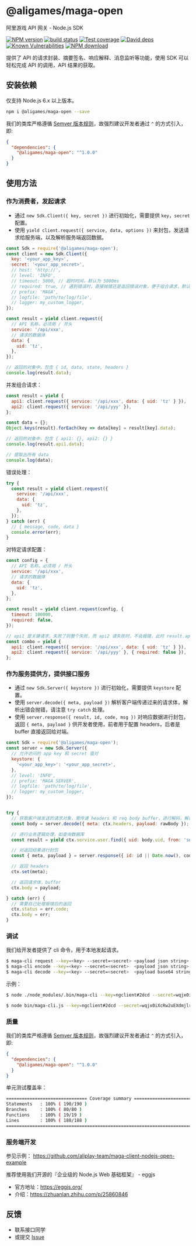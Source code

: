 # @aligames/maga-open

阿里游戏 API 网关 - Node.js SDK

[![NPM version][npm-image]][npm-url]
[![build status][travis-image]][travis-url]
[![Test coverage][codecov-image]][codecov-url]
[![David deps][david-image]][david-url]
[![Known Vulnerabilities][snyk-image]][snyk-url]
[![NPM download][download-image]][download-url]

[npm-image]: https://img.shields.io/npm/v/@aligames/maga-open.svg?style=flat-square
[npm-url]: https://npmjs.org/package/@aligames/maga-open
[travis-image]: https://img.shields.io/travis/aliplay-team/maga-client-nodejs-open.svg?style=flat-square
[travis-url]: https://travis-ci.org/aliplay-team/maga-client-nodejs-open
[codecov-image]: https://codecov.io/gh/aliplay-team/maga-client-nodejs-open/branch/master/graph/badge.svg
[codecov-url]: https://codecov.io/gh/aliplay-team/maga-client-nodejs-open/maga-open
[david-image]: https://img.shields.io/david/aliplay-team/maga-client-nodejs-open.svg?style=flat-square
[david-url]: https://david-dm.org/aliplay-team/maga-client-nodejs-open
[snyk-image]: https://snyk.io/test/npm/@aligames/maga-open/badge.svg?style=flat-square
[snyk-url]: https://snyk.io/test/npm/@aligames/maga-open
[download-image]: https://img.shields.io/npm/dm/@aligames/maga-open.svg?style=flat-square
[download-url]: https://npmjs.org/package/@aligames/maga-open

提供了 API 的请求封装、摘要签名、响应解释、消息监听等功能，使用 SDK 可以轻松完成 API 的调用，API 结果的获取。

## 安装依赖

仅支持 Node.js 6.x 以上版本。

```bash
npm i @aligames/maga-open --save
```

我们的类库严格遵循 [Semver 版本规则](http://semver.org/lang/zh-CN/)，故强烈建议开发者通过 `^` 的方式引入，即:

```json
{
  "dependencies": {
    "@aligames/maga-open": "^1.0.0"
  }
}
```

## 使用方法

### 作为消费者，发起请求

- 通过 `new Sdk.Client({ key, secret })` 进行初始化，需要提供 `key`，`secret` 配置。
- 使用 `yield client.request({ service, data, options })` 来封包，发送请求给服务端，以及解析服务端返回数据。

```js
const Sdk = require('@aligames/maga-open');
const client = new Sdk.Client({
  key: '<your_app_key>',
  secret: '<your_app_secret>',
  // host: 'http://',
  // level: 'INFO',
  // timeout: 5000, // 超时时间，默认为 5000ms
  // required: true, // 遇到错误时，直接抛错还是返回错误对象，便于组合请求，默认为 true - 抛错
  // prefix: 'MAGA',
  // logfile: 'path/to/log/file',
  // logger: my_custom_logger,
});

const result = yield client.request({
  // API 名称，必须用 / 开头
  service: '/api/xxx',
  // 请求的数据体
  data: {
    uid: 'tz',
  },
});

// 返回的对象中，包含 { id, data, state, headers }
console.log(result.data);
```

并发组合请求：

```js
const result = yield {
  api1: client.request({ service: '/api/xxx', data: { uid: 'tz' } }),
  api2: client.request({ service: '/api/yyy' }),
};

const data = {};
Object.keys(result).forEach(key => data[key] = result[key].data);

// 返回的对象中，包含 { api1: {}, api2: {} }
console.log(result.api1.data);

// 提取出所有 data
console.log(data);
```

错误处理：

```js
try {
  const result = yield client.request({
    service: '/api/xxx',
    data: {
      uid: 'tz',
    },
  });
} catch (err) {
  // { message, code, data }
  console.error(err);
}
```

对特定请求配置：

```js
const config = {
  // API 名称，必须用 / 开头
  service: '/api/xxx',
  // 请求的数据体
  data: {
    uid: 'tz',
  },
};

const result = yield client.request(config, {
  timeout: 100000,
  required: false,
});

// api1 是关键请求，失败了则整个失败，而 api2 请失败时，不会报错，此时 result.api2 是 error 对象
const combo = yield {
  api1: client.request({ service: '/api/xxx', data: { uid: 'tz' } }),
  api2: client.request({ service: '/api/yyy' }, { required: false }),
};
```

### 作为服务提供方，提供接口服务

- 通过 `new Sdk.Server({ keystore })` 进行初始化，需要提供 `keystore` 配置。
- 使用 `server.decode({ meta, payload })` 解析客户端传递过来的请求体，解析出错会抛错，请注意 `try catch` 处理。
- 使用 `server.response({ result, id, code, msg })` 对响应数据进行封包，返回 `{ meta, payload }` 供开发者使用，前者用于配置 headers，后者是 buffer 直接返回给对端。

```js
const Sdk = require('@aligames/maga-open');
const server = new Sdk.Server({
  // 允许访问的 app key 和 secret 值对
  keystore: {
    '<your_app_key>': '<your_app_secret>',
  },
  // level: 'INFO',
  // prefix: 'MAGA SERVER',
  // logfile: 'path/to/log/file',
  // logger: my_custom_logger,
});


try {
  // 获取客户端发送的请求对象，需传递 headers 和 req body buffer，进行解码，解析出错会抛错，请注意 `try catch` 处理。
  const body = server.decode({ meta: ctx.headers, payload: rawBody });

  // 进行业务逻辑处理，如查询数据库
  const result = yield ctx.service.user.find({ uid: body.uid, from: 'server' });

  // 对返回结果进行封包
  const { meta, payload } = server.response({ id: id || Date.now(), code, msg, result });

  // 返回 headers
  ctx.set(meta);

  // 返回请求体，buffer
  ctx.body = payload;

} catch (err) {
  // 需要自己处理报错后的返回
  ctx.status = err.code;
  ctx.body = err;
}
```

### 调试

我们给开发者提供了 cli 命令，用于本地发起请求。

```bash
$ maga-cli request --key=<key> --secret=<secret> <payload json string>
$ maga-cli encode --key=<key> --secret=<secret>  <payload json string>
$ maga-cli decode --key=<key> --secret=<secret>  <payload base64 string>
```

示例：

```bash
$ node ./node_modules/.bin/maga-cli --key=ngclient#2dcd --secret=wqjx0iXcRw2uEXdmjlruzw003 --host="http://localhost:7001" request '{"service":"/api/csbiz.account.findUserById?ver=1.0.0","data":{"uid":"tz"}}'

$ node bin/maga-cli.js --key=ngclient#2dcd --secret=wqjx0iXcRw2uEXdmjlruzw003 --host="http://100.84.254.233:7001" decode 'Rn+Cek0ATDXYJvkDxgiJ20+wRP4XdvFKcp4XXePyj+R83W9H+yct6LEIzrlP9cw6tohaF1a1AhcXnayIv+TfY18Kr7uJ8v9mdDBx1Efc3BUtDS3LJzW3BBhXBYeQ5C0B'
```

### 质量

我们的类库严格遵循 [Semver 版本规则](http://semver.org/lang/zh-CN/)，故强烈建议开发者通过 `^` 的方式引入，即:

```json
{
  "dependencies": {
    "@aligames/maga-open": "^1.0.0"
  }
}
```

单元测试覆盖率：

```bash
=============================== Coverage summary ===============================
Statements   : 100% ( 190/190 )
Branches     : 100% ( 80/80 )
Functions    : 100% ( 19/19 )
Lines        : 100% ( 188/188 )
================================================================================
```

### 服务端开发

参见示例： https://github.com/aliplay-team/maga-client-nodejs-open-example

推荐使用我们开源的『企业级的 Node.js Web 基础框架』 - eggjs
- 官方地址：https://eggjs.org/
- 介绍：https://zhuanlan.zhihu.com/p/25860846

## 反馈

- 联系接口同学
- 或提交 [Issue](https://github.com/aliplay-team/maga-client-nodejs-open/issues)
